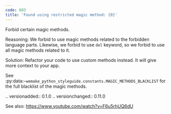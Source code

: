 ```yaml
---
code: 603
title: 'Found using restricted magic method: {0}'
---
```



Forbid certain magic methods.

Reasoning:
    We forbid to use magic methods related to the forbidden language parts.
    Likewise, we forbid to use ``del`` keyword, so we forbid to use all
    magic methods related to it.

Solution:
    Refactor your code to use custom methods instead.
    It will give more context to your app.

See
:py:data:`~wemake_python_styleguide.constants.MAGIC_METHODS_BLACKLIST`
for the full blacklist of the magic methods.

.. versionadded:: 0.1.0
.. versionchanged:: 0.11.0

See also:
    https://www.youtube.com/watch?v=F6u5rhUQ6dU